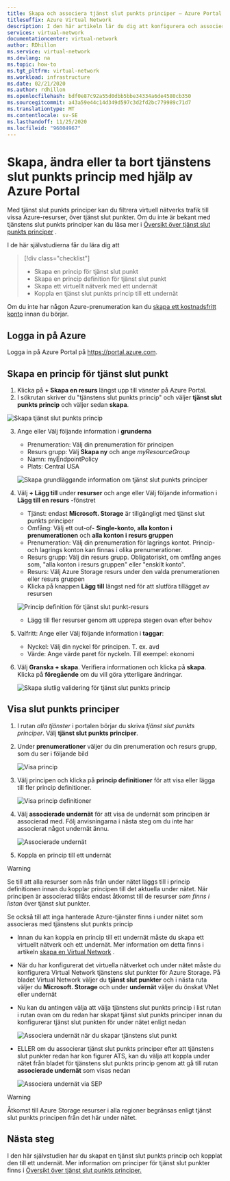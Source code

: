 ```yaml
---
title: Skapa och associera tjänst slut punkts principer – Azure Portal
titlesuffix: Azure Virtual Network
description: I den här artikeln lär du dig att konfigurera och associerade tjänst slut punkts principer med hjälp av Azure Portal.
services: virtual-network
documentationcenter: virtual-network
author: RDhillon
ms.service: virtual-network
ms.devlang: na
ms.topic: how-to
ms.tgt_pltfrm: virtual-network
ms.workload: infrastructure
ms.date: 02/21/2020
ms.author: rdhillon
ms.openlocfilehash: bdf0e87c92a55d0dbb5bbe34334a6de4580cb350
ms.sourcegitcommit: a43a59e44c14d349d597c3d2fd2bc779989c71d7
ms.translationtype: MT
ms.contentlocale: sv-SE
ms.lasthandoff: 11/25/2020
ms.locfileid: "96004967"
---
```

# <a name="create-change-or-delete-service-endpoint-policy-using-the-azure-portal"></a>Skapa, ändra eller ta bort tjänstens slut punkts princip med hjälp av Azure Portal

Med tjänst slut punkts principer kan du filtrera virtuell nätverks trafik till vissa Azure-resurser, över tjänst slut punkter. Om du inte är bekant med tjänstens slut punkts principer kan du läsa mer i [Översikt över tjänst slut punkts principer](virtual-network-service-endpoint-policies-overview.md) .

 I de här självstudierna får du lära dig att

> [!div class="checklist"]
> * Skapa en princip för tjänst slut punkt
> * Skapa en princip definition för tjänst slut punkt
> * Skapa ett virtuellt nätverk med ett undernät
> * Koppla en tjänst slut punkts princip till ett undernät

Om du inte har någon Azure-prenumeration kan du [skapa ett kostnadsfritt konto](https://azure.microsoft.com/free/?WT.mc_id=A261C142F) innan du börjar.

## <a name="sign-in-to-azure"></a>Logga in på Azure 

Logga in på Azure Portal på https://portal.azure.com.

## <a name="create-a-service-endpoint-policy"></a>Skapa en princip för tjänst slut punkt

1. Klicka på **+ Skapa en resurs** längst upp till vänster på Azure Portal.
2. I sökrutan skriver du "tjänstens slut punkts princip" och väljer **tjänst slut punkts princip** och väljer sedan **skapa**.

![Skapa tjänst slut punkts princip](./media/virtual-network-service-endpoint-policies-portal/create-sep-resource.png)

3. Ange eller Välj följande information i **grunderna** 

   - Prenumeration: Välj din prenumeration för principen
   - Resurs grupp: Välj **Skapa ny** och ange *myResourceGroup*
   - Namn: myEndpointPolicy
   - Plats: Central USA
 
   ![Skapa grundläggande information om tjänst slut punkts principer](./media/virtual-network-service-endpoint-policies-portal/create-sep-basics.png)

4. Välj **+ Lägg till** under **resurser** och ange eller Välj följande information i **Lägg till en resurs** -fönstret

   - Tjänst: endast **Microsoft. Storage** är tillgängligt med tjänst slut punkts principer
   - Omfång: Välj ett out-of- **Single-konto**, **alla konton i prenumerationen** och **alla konton i resurs gruppen**
   - Prenumeration: Välj din prenumeration för lagrings kontot. Princip-och lagrings konton kan finnas i olika prenumerationer.
   - Resurs grupp: Välj din resurs grupp. Obligatoriskt, om omfång anges som, "alla konton i resurs gruppen" eller "enskilt konto".  
   - Resurs: Välj Azure Storage resurs under den valda prenumerationen eller resurs gruppen
   - Klicka på knappen **Lägg till** längst ned för att slutföra tillägget av resursen

   ![Princip definition för tjänst slut punkt-resurs](./media/virtual-network-service-endpoint-policies-portal/create-sep-add-resource.png)

   - Lägg till fler resurser genom att upprepa stegen ovan efter behov

5. Valfritt: Ange eller Välj följande information i **taggar**:
   
   - Nyckel: Välj din nyckel för principen. T. ex. avd     
   - Värde: Ange värde paret för nyckeln. Till exempel: ekonomi

6. Välj **Granska + skapa**. Verifiera informationen och klicka på **skapa**. Klicka på **föregående** om du vill göra ytterligare ändringar. 

   ![Skapa slutlig validering för tjänst slut punkts princip](./media/virtual-network-service-endpoint-policies-portal/create-sep-review-create.png)
  
## <a name="view-endpoint-policies"></a>Visa slut punkts principer 

1. I rutan *alla tjänster* i portalen börjar du skriva *tjänst slut punkts principer*. Välj **tjänst slut punkts principer**.
2. Under **prenumerationer** väljer du din prenumeration och resurs grupp, som du ser i följande bild

   ![Visa princip](./media/virtual-network-service-endpoint-policies-portal/sep-view.png)
       
3. Välj principen och klicka på **princip definitioner** för att visa eller lägga till fler princip definitioner.

   ![Visa princip definitioner](./media/virtual-network-service-endpoint-policies-portal/sep-policy-definition.png)

4. Välj **associerade undernät** för att visa de undernät som principen är associerad med. Följ anvisningarna i nästa steg om du inte har associerat något undernät ännu.

   ![Associerade undernät](./media/virtual-network-service-endpoint-policies-portal/sep-associated-subnets.png)
 
5. Koppla en princip till ett undernät

>[!WARNING] 
> Se till att alla resurser som nås från under nätet läggs till i princip definitionen innan du kopplar principen till det aktuella under nätet. När principen är associerad tillåts endast åtkomst till de resurser *som finns i listan* över tjänst slut punkter. 
>
> Se också till att inga hanterade Azure-tjänster finns i under nätet som associeras med tjänstens slut punkts princip

- Innan du kan koppla en princip till ett undernät måste du skapa ett virtuellt nätverk och ett undernät. Mer information om detta finns i artikeln [skapa en Virtual Network](./quick-create-portal.md) .

- När du har konfigurerat det virtuella nätverket och under nätet måste du konfigurera Virtual Network tjänstens slut punkter för Azure Storage. På bladet Virtual Network väljer du **tjänst slut punkter** och i nästa ruta väljer du **Microsoft. Storage** och under **undernät** väljer du önskat VNet eller undernät

- Nu kan du antingen välja att välja tjänstens slut punkts princip i list rutan i rutan ovan om du redan har skapat tjänst slut punkts principer innan du konfigurerar tjänst slut punkten för under nätet enligt nedan

    ![Associera undernät när du skapar tjänstens slut punkt](./media/virtual-network-service-endpoint-policies-portal/vnet-config-service-endpoint-add-sep.png)

- ELLER om du associerar tjänst slut punkts principer efter att tjänstens slut punkter redan har kon figurer ATS, kan du välja att koppla under nätet från bladet för tjänstens slut punkts princip genom att gå till rutan **associerade undernät** som visas nedan

    ![Associera undernät via SEP](./media/virtual-network-service-endpoint-policies-portal/sep-edit-subnet-association.png)

>[!WARNING] 
>Åtkomst till Azure Storage resurser i alla regioner begränsas enligt tjänst slut punkts principen från det här under nätet.

## <a name="next-steps"></a>Nästa steg
I den här självstudien har du skapat en tjänst slut punkts princip och kopplat den till ett undernät. Mer information om principer för tjänst slut punkter finns i [Översikt över tjänst slut punkts principer.](virtual-network-service-endpoint-policies-overview.md)
